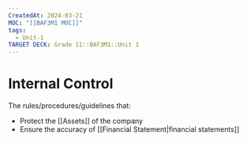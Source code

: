 ```yaml
---
CreatedAt: 2024-03-21
MOC: "[[BAF3M1 MOC]]"
tags:
  - Unit-1
TARGET DECK: Grade 11::BAF3M1::Unit 1
---
```


# Internal Control
The rules/procedures/guidelines that:
- Protect the [[Assets]] of the company
- Ensure the accuracy of [[Financial Statement|financial statements]]
<!--ID: 1718370433078-->
